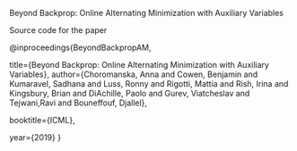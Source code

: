 Beyond Backprop: Online Alternating Minimization with Auxiliary Variables

Source code for the paper

@inproceedings{BeyondBackpropAM,

title={Beyond Backprop: Online Alternating Minimization with Auxiliary Variables},
author={Choromanska, Anna and Cowen, Benjamin and Kumaravel, Sadhana and Luss, 
        Ronny and Rigotti, Mattia and Rish, Irina and Kingsbury, Brian and DiAchille, 
        Paolo and Gurev, Viatcheslav and Tejwani,Ravi and Bouneffouf, Djallel},
        
booktitle={ICML},

year={2019}
}


